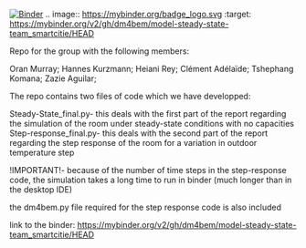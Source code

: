 [![Binder](https://mybinder.org/badge_logo.svg)](https://mybinder.org/v2/gh/dm4bem/model-steady-state-team_smartcitie/HEAD)
.. image:: https://mybinder.org/badge_logo.svg
 :target: https://mybinder.org/v2/gh/dm4bem/model-steady-state-team_smartcitie/HEAD

Repo for the group with the following members:

Oran Murray;
Hannes Kurzmann;
Heiani Rey;
Clément Adélaïde;
Tshephang Komana;
Zazie Aguilar;

The repo contains two files of code which we have developped:

Steady-State_final.py- this deals with the first part of the report regarding the simulation of the room under steady-state conditions with no capacities
Step-response_final.py- this deals with the second part of the report regarding the step response of the room for a variation in outdoor temperature step

!IMPORTANT!- because of the number of time steps in the step-response code, the simulation takes a long time to run in binder (much longer than in the desktop IDE)

the dm4bem.py file required for the step response code is also included

link to the binder: https://mybinder.org/v2/gh/dm4bem/model-steady-state-team_smartcitie/HEAD
